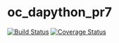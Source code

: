 # oc_dapython_pr7

[![Build Status](https://www.travis-ci.org/Zepmanbc/oc_dapython_pr7.png?branch=master)](https://www.travis-ci.org/Zepmanbc/oc_dapython_pr7)
[![Coverage Status](https://coveralls.io/repos/github/Zepmanbc/oc_dapython_pr7/badge.svg?branch=master&service=github)](https://coveralls.io/github/Zepmanbc/oc_dapython_pr7?branch=master)